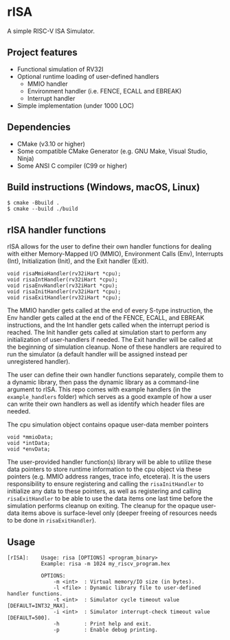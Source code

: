 # rISA
A simple RISC-V ISA Simulator.

## Project features
- Functional simulation of RV32I
- Optional runtime loading of user-defined handlers
    - MMIO handler
    - Environment handler (i.e. FENCE, ECALL and EBREAK)
    - Interrupt handler
- Simple implementation (under 1000 LOC)

## Dependencies
- CMake (v3.10 or higher)
- Some compatible CMake Generator (e.g. GNU Make, Visual Studio, Ninja)
- Some ANSI C compiler (C99 or higher)

## Build instructions (Windows, macOS, Linux)
    
    $ cmake -Bbuild .
    $ cmake --build ./build

## rISA handler functions
rISA allows for the user to define their own handler functions for dealing with either
Memory-Mapped I/O (MMIO), Environment Calls (Env), Interrupts (Int), Initialization
(Init), and the Exit handler (Exit).

    void risaMmioHandler(rv32iHart *cpu);
    void risaIntHandler(rv32iHart *cpu);
    void risaEnvHandler(rv32iHart *cpu);
    void risaInitHandler(rv32iHart *cpu);
    void risaExitHandler(rv32iHart *cpu);

The MMIO handler gets called at the end of every S-type instruction, the Env
handler gets called at the end of the FENCE, ECALL, and EBREAK instructions, and the Int handler
gets called when the interrupt period is reached. The Init handler gets called at simulation
start to perform any initialization of user-handlers if needed. The Exit handler will be called
at the beginning of simulation cleanup. None of these handlers are required to run the
simulator (a default handler will be assigned instead per unregistered handler).

The user can define their own handler functions separately, compile them to a dynamic library, then pass the
dynamic library as a command-line argument to rISA. This repo comes with example handlers 
(in the `example_handlers` folder) which serves as a good example of how a user can write their own handlers 
as well as identify which header files are needed.

The cpu simulation object contains opaque user-data member pointers
    
    void *mmioData;
    void *intData;
    void *envData;

The user-provided handler function(s) library will be able to utilize these data pointers to store
runtime information to the cpu object via these pointers (e.g. MMIO address ranges, trace info, etcetera). 
It is the users responsibility to ensure registering and calling the `risaInitHandler` to initialize any
data to these pointers, as well as registering and calling `risaExitHandler` to be able to use the
data items one last time before the simulation performs cleanup on exiting. The cleanup for the
opaque user-data items above is surface-level only (deeper freeing of resources needs to be done in `risaExitHandler`).

## Usage

    [rISA]:    Usage: risa [OPTIONS] <program_binary>
               Example: risa -m 1024 my_riscv_program.hex
    
               OPTIONS:
                   -m <int>  : Virtual memory/IO size (in bytes).
                   -l <file> : Dynamic library file to user-defined handler functions.
                   -t <int>  : Simulator cycle timeout value [DEFAULT=INT32_MAX].
                   -i <int>  : Simulator interrupt-check timeout value [DEFAULT=500].
                   -h        : Print help and exit.
                   -p        : Enable debug printing.

